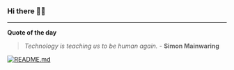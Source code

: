 ### Hi there 👋🏻


---

**Quote of the day**

> *Technology is teaching us to be human again.* - **Simon Mainwaring** 

[![README.md](https://github.com/marcolovazzano/marcolovazzano/actions/workflows/readme.yml/badge.svg?branch=main)](https://github.com/marcolovazzano/marcolovazzano/actions/workflows/readme.yml)
